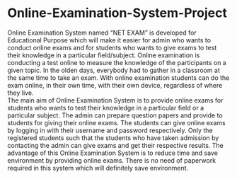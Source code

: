 # Online-Examination-System-Project
Online Examination System named “NET EXAM” is developed for Educational Purpose which will make it easier for admin who wants to conduct online exams and for students who wants to give exams to test their knowledge in a particular field/subject.
Online examination is conducting a test online to measure the knowledge of the participants on a given topic. In the olden days, everybody had to gather in a classroom at the same time to take an exam. With online examination students can do the exam online, in their own time, with their own device, regardless of where they live.  
The main aim of Online Examination System is to provide online exams for students who wants to test their knowledge in a particular field or a particular subject. The admin can prepare question papers and provide to students for giving their online exams. The students can give online exams by logging in with their username and password respectively. Only the registered students such that the students who have taken admission by contacting the admin can give exams and get their respective results. The advantage of this Online Examination System is to reduce time and save environment by providing online exams. There is no need of paperwork required in this system which will definitely save environment.
